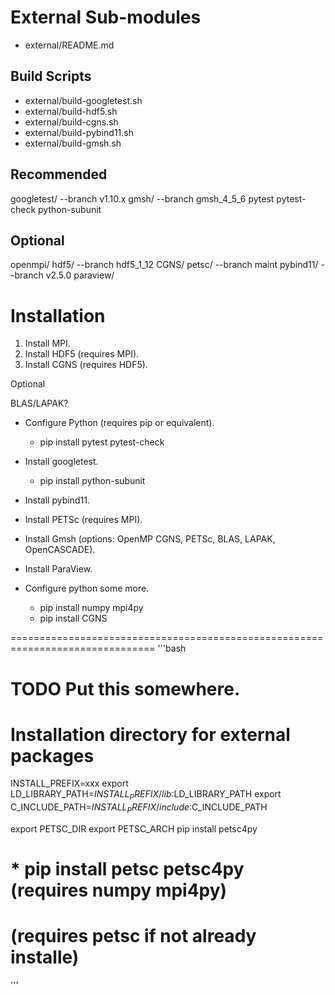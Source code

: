 # External Sub-modules


* external/README.md
## Build Scripts
* external/build-googletest.sh
* external/build-hdf5.sh
* external/build-cgns.sh
* external/build-pybind11.sh
* external/build-gmsh.sh

## Recommended
googletest/ --branch v1.10.x
gmsh/ --branch gmsh_4_5_6
pytest
pytest-check
python-subunit

## Optional
openmpi/
hdf5/ --branch hdf5_1_12
CGNS/
petsc/ --branch maint
pybind11/ --branch v2.5.0
paraview/

# Installation

1. Install MPI.
2. Install HDF5 (requires MPI).
3. Install CGNS (requires HDF5).

Optional

BLAS/LAPAK?

* Configure Python (requires pip or equivalent).
  * pip install pytest pytest-check

* Install googletest.
  * pip install python-subunit
* Install pybind11.
* Install PETSc (requires MPI).
* Install Gmsh (options: OpenMP CGNS, PETSc, BLAS, LAPAK, OpenCASCADE).
* Install ParaView.

* Configure python some more.
  * pip install numpy mpi4py
  * pip install CGNS

===============================================================================
'''bash
# TODO Put this somewhere.
# Installation directory for external packages
INSTALL_PREFIX=xxx
export LD_LIBRARY_PATH=$INSTALL_PREFIX/lib:$LD_LIBRARY_PATH
export C_INCLUDE_PATH=$INSTALL_PREFIX/include:$C_INCLUDE_PATH

export PETSC_DIR
export PETSC_ARCH
pip install petsc4py

#  * pip install petsc petsc4py (requires numpy mpi4py) 
#  (requires petsc if not already installe)
'''
